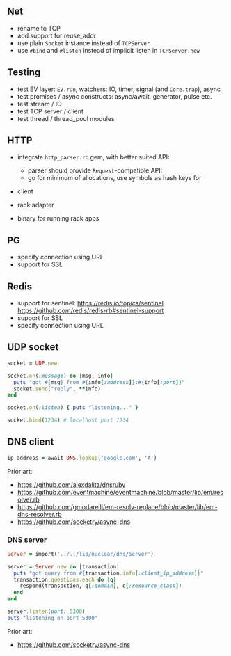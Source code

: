 ## Net

- rename to TCP
- add support for reuse_addr
- use plain `Socket` instance instead of `TCPServer`
- use `#bind` and `#listen` instead of implicit listen in `TCPServer.new`

## Testing

- test EV layer: `EV.run`, watchers: IO, timer, signal (and `Core.trap`), async
- test promises / async constructs: async/await, generator, pulse etc.
- test stream / IO
- test TCP server / client
- test thread / thread_pool modules

## HTTP

- integrate `http_parser.rb` gem, with better suited API:
  - parser should provide `Request`-compatible API:
  - go for minimum of allocations, use symbols as hash keys for 

- client
- rack adapter
- binary for running rack apps

## PG

- specify connection using URL
- support for SSL

## Redis

- support for sentinel:
  https://redis.io/topics/sentinel
  https://github.com/redis/redis-rb#sentinel-support
- support for SSL
- specify connection using URL

## UDP socket

```ruby
socket = UDP.new

socket.on(:message) do |msg, info|
  puts "got #{msg} from #{info[:address]}:#{info[:port]}"
  socket.send("reply", **info)
end

socket.on(:listen) { puts "listening..." }

socket.bind(1234) # localhost port 1234
```

## DNS client

```ruby
ip_address = await DNS.lookup('google.com', 'A')
```

Prior art:

- https://github.com/alexdalitz/dnsruby
- https://github.com/eventmachine/eventmachine/blob/master/lib/em/resolver.rb
- https://github.com/gmodarelli/em-resolv-replace/blob/master/lib/em-dns-resolver.rb
- https://github.com/socketry/async-dns

### DNS server

```ruby
Server = import('../../lib/nuclear/dns/server')

server = Server.new do |transaction|
  puts "got query from #{transaction.info[:client_ip_address]}"
  transaction.questions.each do |q|
    respond(transaction, q[:domain], q[:resource_class])
  end
end

server.listen(port: 5300)
puts "listening on port 5300"
```

Prior art:

- https://github.com/socketry/async-dns
